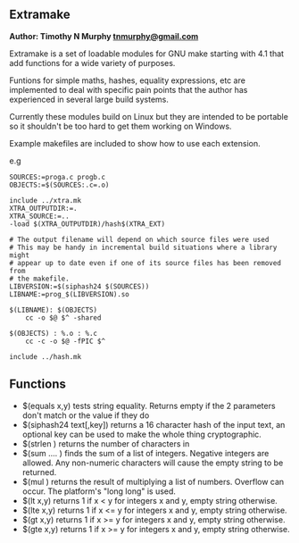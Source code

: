 ## Extramake ##

**Author: Timothy N Murphy <tnmurphy@gmail.com>**

Extramake is a set of loadable modules for GNU make starting with 4.1 
that add functions for a wide variety of purposes.

Funtions for simple maths, hashes, equality expressions,
etc are implemented to deal with specific pain points that
the author has experienced in several large build systems.

Currently these modules build on Linux but they are intended to be portable
so it shouldn't be too hard to get them working on Windows.
 
Example makefiles are included to show how to use each extension.


e.g

```
SOURCES:=proga.c progb.c
OBJECTS:=$(SOURCES:.c=.o)

include ../xtra.mk
XTRA_OUTPUTDIR:=.
XTRA_SOURCE:=..
-load $(XTRA_OUTPUTDIR)/hash$(XTRA_EXT)

# The output filename will depend on which source files were used
# This may be handy in incremental build situations where a library might
# appear up to date even if one of its source files has been removed from
# the makefile.
LIBVERSION:=$(siphash24 $(SOURCES))
LIBNAME:=prog_$(LIBVERSION).so

$(LIBNAME): $(OBJECTS)
	cc -o $@ $^ -shared

$(OBJECTS) : %.o : %.c 
	cc -c -o $@ -fPIC $^

include ../hash.mk
```

## Functions ##

* $(equals x,y) tests string equality. Returns empty if the 2 parameters don't match or the value if they do
* $(siphash24 text[,key]) returns a 16 character hash of the input text, an optional key can be used to make the whole thing cryptographic.
* $(strlen <string>) returns the number of characters in <string>
* $(sum <number> <number> .... <number> )  finds the sum of a list of integers. Negative integers are allowed.  Any non-numeric characters will cause the empty string to be returned.
* $(mul <n> <n> <n>) returns the result of multiplying a list of numbers.  Overflow can occur. The platform's "long long" is used.
* $(lt x,y) returns 1 if x < y for integers x and y, empty string otherwise.
* $(lte x,y) returns 1 if x <= y for integers x and y, empty string otherwise.
* $(gt x,y) returns 1 if x >= y for integers x and y, empty string otherwise.
* $(gte x,y) returns 1 if x >= y for integers x and y, empty string otherwise.

